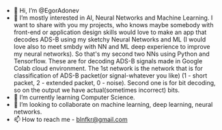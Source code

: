- 👋 Hi, I’m @EgorAdonev
- 👀 I’m mostly interested in AI, Neural Networks and Machine Learning. I want to share with you my projects,
who knows maybe somebody with front-end or application design skills would love to make an app that decodes ADS-B using my sketchy Neural Networks and ML
(I would love also to meet smbdy with NN and ML deep experience to improve my neural networks).
So that's my second two NNs using Python and Tensorflow. These are for decoding ADS-B signals made in Google Colab cloud environment.
The 1st network is the network that is for classification of ADS-B packet(or signal-whatever you like) (1 - short packet, 2 - extended packet, 0 - noise).
Second one is for bit decoding, so on the output we have actual(sometimes incorrect) bits.
- 🌱 I’m currently learning Computer Science.
- 💞️ I’m looking to collaborate on machine learning, deep learning, neural networks.
- 📫 How to reach me - blnfkr@gmail.com

<!---
EgorAdonev/EgorAdonev is a ✨ special ✨ repository because its `README.md` (this file) appears on your GitHub profile.
You can click the Preview link to take a look at your changes.
--->
